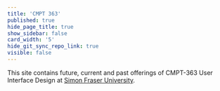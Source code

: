 ```yaml
---
title: 'CMPT 363'
published: true
hide_page_title: true
show_sidebar: false
card_width: '5'
hide_git_sync_repo_link: true
visible: false
---
```


This site contains future, current and past offerings of CMPT-363 User Interface Design at [Simon Fraser University](https://www.sfu.ca/).
